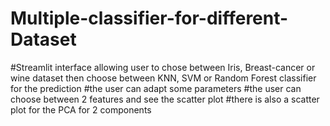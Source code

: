 # Multiple-classifier-for-different-Dataset
 #Streamlit interface allowing user to chose between Iris, Breast-cancer or wine dataset then choose between KNN, SVM or Random Forest classifier for the prediction
 #the user can adapt some parameters
 #the user can choose between 2 features and see the scatter plot
 #there is also a scatter plot for the PCA for 2 components
